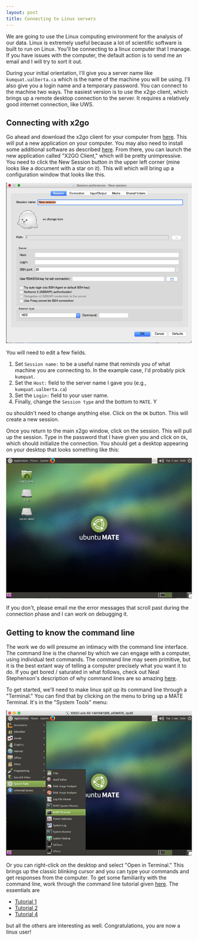 ```yaml
---
layout: post
title: Connecting to Linux servers
---
```


We are going to use the Linux computing environment for the analysis of our data.  Linux is extremely useful because a lot of scientific software is built to run on Linux.  You'll be connecting to a linux computer that I manage.  If you have issues with the computer, the default action is to send me an email and I will try to sort it out.  

During your initial orientation, I'll give you a server name like `kumquat.ualberta.ca` which is the name of the machine you will be using.  I'll also give you a login name and a temporary password.  You can connect to the machine two ways.  The easiest version is to use the x2go client, which brings up a remote desktop connection to the server.  It requires a relatively good internet connection, like UWS.

## Connecting with x2go

Go ahead and download the x2go client for your computer from [here](http://wiki.x2go.org/doku.php/download:start).  This will put a new application on your computer.  You may also need to install some additional software as described [here](http://wiki.x2go.org/doku.php/doc:installation:x2goclient).  From there, you can launch the new application called "X2GO Client," which will be pretty unimpressive.  You need to click the New Session button in the upper left corner (mine looks like a document with a star on it).  This will which will bring up a configuration window that looks like this.  

![X2GO start application](/images/X2GO_init.png)

You will need to edit a few fields.  

1.  Set `Session name:` to be a useful name that reminds you of what machine you are connecting to.  In the example case, I'd probably pick `kumquat`.  
2.  Set the `Host:` field to the server name I gave you (e.g., `kumquat.ualberta.ca`) 
3.  Set the `Login:` field to your user name.  
4.  Finally, change the `Session type` and the bottom to `MATE`.  Y

ou shouldn't need to change anything else.  Click on the `OK` button.  This will create a new session.

Once you return to the main x2go window, click on the session.  This will pull up the session.  Type in the password that I have given you and click on `Ok`, which should initialize the connection.  You should get a desktop appearing on your desktop that looks something like this:

![A Successful Connection](/images/Desktop.png)

If you don't, please email me the error messages that scroll past during the connection phase and I can work on debugging it.

## Getting to know the command line

The work we do will presume an intimacy with the command line interface.  The command line is the channel by which we can engage with a computer, using individual text commands.  The command line may seem primitive, but it is the best extant way of telling a computer precisely what you want it to do.  If you get bored / saturated in what follows, check out Neal Stephenson's description of why command lines are so amazing [here](http://www.cryptonomicon.com/beginning.html).  

To get started, we'll need to make linux spit up its command line through a "Terminal."  You can find that by clicking on the menu to bring up a MATE Terminal.  It's in the "System Tools" menu:

![Here it is...](/images/FindTheTerminal.png)

Or you can right-click on the desktop and select "Open in Terminal."  This brings up the classic blinking cursor and you can type your commands and get responses from the computer.  To get some familiarity with the command line, work through the command line tutorial given [here](http://www.ee.surrey.ac.uk/Teaching/Unix/). The essentials are

*  [Tutorial 1](http://www.ee.surrey.ac.uk/Teaching/Unix/unix1.html)
*  [Tutorial 2](http://www.ee.surrey.ac.uk/Teaching/Unix/unix2.html)
*  [Tutorial 4](http://www.ee.surrey.ac.uk/Teaching/Unix/unix4.html)

but all the others are interesting as well.  Congratulations, you are now a linux user!
